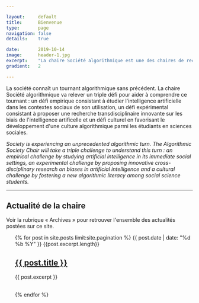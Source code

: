 ```yaml
---

layout:     default
title:      Bienvenue
type:       page
navigation: false
details:    true

date:       2019-10-14
image:      header-1.jpg
excerpt:    "La chaire Société algorithmique est une des chaires de recherche de l'institut <b>MIAI</b> (Multidisciplinary Institute in Artificial Intelligence) de l'Université Grenoble Alpes. Elle conduit des recherches sur le tournant algorithmique de la société contemporaine."
gradient:   2

---
```


La société connaît un tournant algorithmique sans précédent. La chaire Société algorithmique va relever un triple défi pour aider à comprendre ce tournant : un défi empirique consistant à étudier l'intelligence artificielle dans les contextes sociaux de son utilisation, un défi expérimental consistant à proposer une recherche transdisciplinaire innovante sur les biais de l'intelligence artificelle et un défi culturel en favorisant le développement d'une culture algorithmique parmi les étudiants en sciences sociales.

<i>Society is experiencing an unprecedented algorithmic turn. The Algorithmic Society Chair will take a triple challenge to understand this turn : an empirical challenge by studying artificial intelligence in its immediate social settings, an experimental challenge by proposing innovative cross-disciplinary research on biases in artificial intelligence and a cultural challenge by fostering a new algorithmic literacy among social science students.</i>

<hr>

<h2>Actualité de la chaire</h2>
<p>Voir la rubrique « Archives » pour retrouver l'ensemble des actualités postées sur ce site.</p>

<ul class="post-list">
{% for post in site.posts limit:site.pagination %}
      <span class="post-meta">{{ post.date | date: "%d %b %Y" }}
        {{post.excerpt.length}}
      </span>
      <h2>
        <a class="post-link" href="{{ post.url | prepend: site.baseurl }}">
          {{ post.title }}
        </a>
      </h2>
      <p class="post-excerpt">
        {{ post.excerpt }}
      </p>
      <br>
{% endfor %}
</ul>
